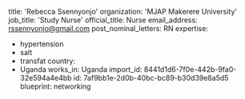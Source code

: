 title: 'Rebecca Ssennyonjo'
organization: 'MJAP Makerere University'
job_title: 'Study Nurse'
official_title: Nurse
email_address: rssennyonjo@gmail.com
post_nominal_letters: RN
expertise:
  - hypertension
  - salt
  - transfat
country:
  - Uganda
works_in: Uganda
import_id: 8441d1d6-7f0e-442b-9fa0-32e594a4e4bb
id: 7af9bb1e-2d0b-40bc-bc89-b30d39e8a5d5
blueprint: networking
